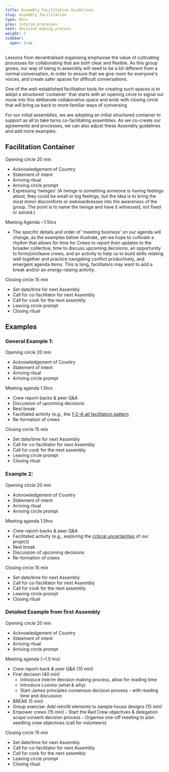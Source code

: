 ```yaml
---
title: Assembly Facilitation Guidelines
slug: assembly_facilitation
type: docs
prev: interim_processes
next: decision_making_process
weight: 1
sidebar:
  open: true
---
```


Lessons from decentralised organising emphasise the value of cultivating processes for collaborating that are both clear and flexible. As this group grows, our way of being in assembly will need to be a bit different from a normal conversation, in order to ensure that we give room for everyone's voices, and create safer spaces for difficult conversations. 

One of the well-established facilitation tools for creating such spaces is to adopt a structured 'container' that starts with an opening circle to signal our move into this deliberate collaborative space and ends with closing circle that will bring us back to more familiar ways of conversing

For our initial assemblies, we are adopting an initial structured container to support as all to take turns co-facilitating assemblies. As we co-create our agreements and processes, we can also adjust these Assembly guidelines and add more examples.


## Facilitation Container

Opening circle 20 min
 * Acknowledgement of Country  
 * Statement of intent
 * Arriving ritual
 * Arriving circle prompt
 * Expressing 'twinges' (A twinge is something someone is having feelings about, they could be small or big feelings, but the idea is to bring the most minor discomforts or awkwardnesses into the awareness of the group. The point is to name the twinge and have it witnessed, not fixed or solved.)

Meeting Agenda ~1.5hrs 
 * The specific details and order of 'meeting business' on our agenda will change, as the examples below illustrate, yet we hope to cultivate a rhythm that allows for  time for Crews to report their updates to the broader collective, time to discuss upcoming decisions, an opportunity to form/join/leave crews, and an activity to help us to build skills relating well together and practice navigating conflict productively, and emergent agenda items. This is long, facilitators may want to add a break and/or an energy-raising activity.

Closing circle 15 min
 * Set date/time for next Assembly   
 * Call for co-facilitator for next Assembly 
 * Call for cook for the next assembly 
 * Leaving circle prompt
 * Closing ritual  

## Examples 
   
### General Example 1:
Opening circle 20 min
 * Acknowledgement of Country  
 * Statement of intent
 * Arriving ritual
 * Arriving circle prompt

 Meeting agenda 1.5hrs 
 * Crew report-backs & peer Q&A  
 * Discussion of upcoming decisions 
 * Rest break
 * Facilitated activity (e.g., the [1-2-4-all facilitation pattern](https://handbook.enspiral.com/guides/workshop_patterns])
 * Re-formation of crews

 Closing circle 15 min
 * Set date/time for next Assembly   
 * Call for co-facilitator for next Assembly 
 * Call for cook for the next assembly 
 * Leaving circle prompt
 * Closing ritual  

### Example 2:
Opening circle 20 min
 * Acknowledgement of Country  
 * Statement of intent
 * Arriving ritual
 * Arriving circle prompt

Meeting agenda 1.5hrs 
 * Crew report-backs & peer Q&A  
 * Facilitated activity (e.g., exploring the [critical uncertainties](https://www.liberatingstructures.com/30-critical-uncertainties/) of our project)
 * Rest break
 * Discussion of upcoming decisions 
 * Re-formation of crews

 Closing circle 15 min
 * Set date/time for next Assembly   
 * Call for co-facilitator for next Assembly 
 * Call for cook for the next assembly 
 * Leaving circle prompt
 * Closing ritual  

 ### Detailed Example from first Assembly 
Opening circle 20 min
 * Acknowledgement of Country  
 * Statement of intent
 * Arriving ritual
 * Arriving circle prompt

 Meeting agenda (~1.5 hrs) 
* Crew report-back &  peer Q&A (10 min)
* First decision (40 min)
	- Introduce interim decision making process, allow for reading time 
	- Introduce Loomio (what & why) 
	- Start Jamez principles consensus decision process - with reading time and discussion 
* BREAK (5 min)   
* Group exercise: Add retrofit elements to sample house designs (15 min) 
* Empower crews (15 min)
	  - Start the Rad Crew objectives & delegation scope consent decision process
	  - Organise one-off meeting to plan seedling crew objectives (call for volunteers)

 Closing circle 15 min
 * Set date/time for next Assembly   
 * Call for co-facilitator for next Assembly 
 * Call for cook for the next assembly 
 * Leaving circle prompt
 * Closing ritual  
